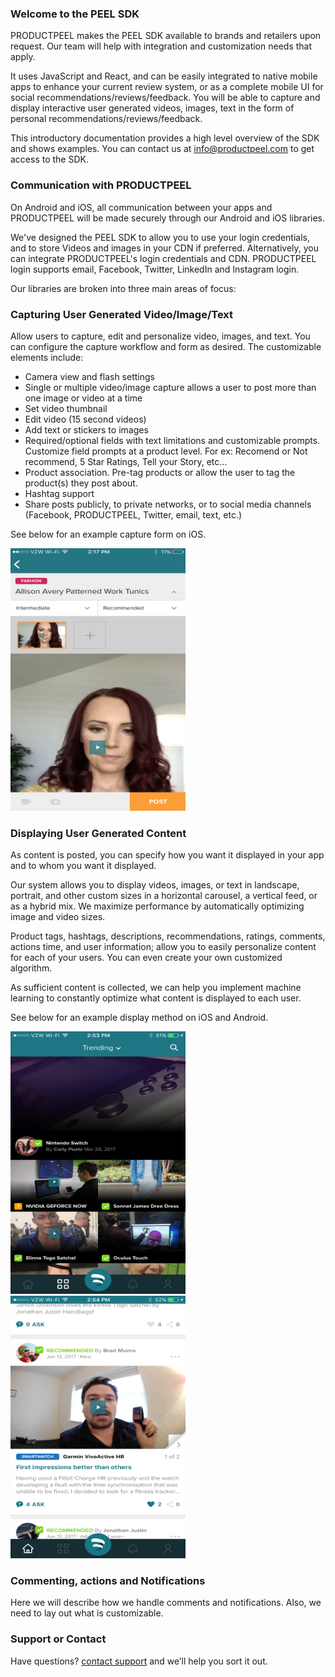 ### Welcome to the PEEL SDK

PRODUCTPEEL makes the PEEL SDK available to brands and retailers upon request. Our team will help with integration and customization needs that apply. 

It uses JavaScript and React, and can be easily integrated to native mobile apps to enhance your current review system, or as a complete mobile UI for social recommendations/reviews/feedback. You will be able to capture and display interactive user generated videos, images, text in the form of personal recommendations/reviews/feedback. 

This introductory documentation provides a high level overview of the SDK and shows examples. You can contact us at info@productpeel.com to get access to the SDK. 

### Communication with PRODUCTPEEL

On Android and iOS, all communication between your apps and PRODUCTPEEL will be made securely through our Android and iOS libraries. 

We've designed the PEEL SDK to allow you to use your login credentials, and to store Videos and images in your CDN if preferred. Alternatively, you can integrate PRODUCTPEEL's login credentials and CDN. PRODUCTPEEL login supports email, Facebook, Twitter, LinkedIn and Instagram login. 

Our libraries are broken into three main areas of focus:

### Capturing User Generated Video/Image/Text

Allow users to capture, edit and personalize video, images, and text. You can configure the capture workflow and form as desired.  The customizable elements include:

- Camera view and flash settings
- Single or multiple video/image capture allows a user to post more than one image or video at a time
- Set video thumbnail
- Edit video (15 second videos)
- Add text or stickers to images
- Required/optional fields with text limitations and customizable prompts. Customize field prompts at a product level. For ex: Recomend or Not recommend, 5 Star Ratings, Tell your Story, etc... 
- Product association. Pre-tag products or allow the user to tag the product(s) they post about. 
- Hashtag support
- Share posts publicly, to private networks, or to social media channels (Facebook, PRODUCTPEEL, Twitter, email, text, etc.)

See below for an example capture form on iOS. 

<img src="Screen Shot 2017-06-27 at 2.25.04 PM.png" alt="hi" class="inline" height="420" width="280"/>

### Displaying User Generated Content 

As content is posted, you can specify how you want it displayed in your app and to whom you want it displayed. 

Our system allows you to display videos, images, or text in landscape, portrait, and other custom sizes in a horizontal carousel, a vertical feed, or as a hybrid mix.  We maximize  performance by automatically optimizing image and video sizes.   

Product tags, hashtags, descriptions, recommendations, ratings, comments, actions time, and user information; allow you to easily personalize content for each of your users. You can even create your own customized algorithm. 

As sufficient content is collected, we can help you implement machine learning to constantly optimize what content is displayed to each user. 

See below for an example display method on iOS and Android.

<img src="image1 (3).png" alt="hi" class="inline" height="420" width="280"/>
<img src="image2.png" alt="hi" class="inline" height="420" width="280"/>

### Commenting, actions and Notifications

Here we will describe how we handle comments and notifications. Also, we need to lay out what is customizable. 

### Support or Contact

Have questions? [contact support](https://productpeel.com/contact) and we’ll help you sort it out.
 
